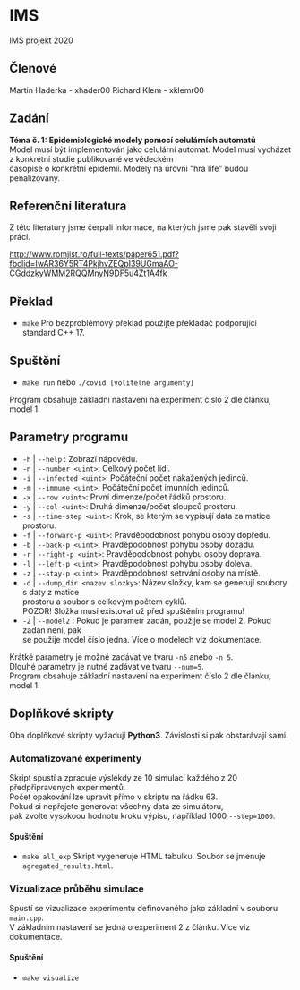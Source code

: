 # IMS
IMS projekt 2020

## Členové
Martin Haderka - xhader00
Richard Klem - xklemr00

## Zadání
**Téma č. 1: Epidemiologické modely pomocí celulárních automatů**<br/>
Model musí být implementován jako celulární automat. Model musí vycházet z konkrétní studie publikované ve vědeckém<br/>
časopise o konkrétní epidemii. Modely na úrovni "hra life" budou penalizovány.

## Referenční literatura
Z této literatury jsme čerpali informace, na kterých jsme pak stavěli svoji práci.<br/>

http://www.romjist.ro/full-texts/paper651.pdf?fbclid=IwAR36Y5RT4PkjhvZEQpI39UGmaAO-CGddzkyWMM2RQQMnyN9DF5u4Zt1A4fk

## Překlad
- `make`
Pro bezproblémový překlad použijte překladač podporující standard C++ 17.
## Spuštění
- `make run`
nebo
`./covid [volitelné argumenty]`<br/>
  
Program obsahuje základní nastavení na experiment číslo 2 dle článku, model 1.

## Parametry programu
- `-h` | `--help` : Zobrazí nápovědu.
- `-n` | `--number <uint>`: Celkový počet lidí.
- `-i` | `--infected <uint>`: Počáteční počet nakažených jedinců.
- `-m` | `--immune <uint>`: Počáteční počet imunních jedinců.
- `-x` | `--row <uint>`: První dimenze/počet řádků prostoru.
- `-y` | `--col <uint>`: Druhá dimenze/počet sloupců prostoru.
- `-s` | `--time-step <uint>`: Krok, se kterým se vypisují data za matice prostoru.
- `-f` | `--forward-p <uint>`: Pravděpodobnost pohybu osoby dopředu.
- `-b` | `--back-p <uint>`: Pravděpodobnost pohybu osoby dozadu.
- `-r` | `--right-p <uint>`: Pravděpodobnost pohybu osoby doprava.
- `-l` | `--left-p <uint>`: Pravděpodobnost pohybu osoby doleva.
- `-z` | `--stay-p <uint>`: Pravděpodobnost setrvání osoby na místě.
- `-d` | `--dump_dir <nazev slozky>`: Název složky, kam se generují soubory s daty z matice <br/>
prostoru a soubor s celkovým počtem cyklů.<br/>
                        POZOR! Složka musí existovat už před spuštěním programu!
- `-2` | `--model2` : Pokud je parametr zadán, použije se model 2. Pokud zadán není, pak<br/>
                se použije model číslo jedna. Více o modelech viz dokumentace.

Krátké parametry je možné zadávat ve tvaru `-n5` anebo `-n 5`.<br/>
Dlouhé parametry je nutné zadávat ve tvaru `--num=5`.<br/>
Program obsahuje základní nastavení na experiment číslo 2 dle článku, model 1.<br/>

## Doplňkové skripty
Oba doplňkové skripty vyžadují **Python3**. Závislosti si pak obstarávají sami.
### Automatizované experimenty
Skript spustí a zpracuje výslekdy ze 10 simulací každého z 20 předpřipravených experimentů.<br/>
Počet opakování lze upravit přímo v skriptu na řádku 63.<br/>
Pokud si nepřejete generovat všechny data ze simulátoru,<br/> 
pak zvolte vysokoou hodnotu kroku výpisu, například 1000 `--step=1000`.
#### Spuštění
- `make all_exp`
Skript vygeneruje HTML tabulku. Soubor se jmenuje `agregated_results.html`.
### Vizualizace průběhu simulace
Spustí se vizualizace experimentu definovaného jako základní v souboru `main.cpp`.<br/>
V základním nastavení se jedná o experiment 2 z článku. Více viz dokumentace.
#### Spuštění
- `make visualize`